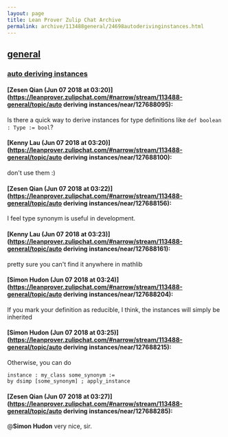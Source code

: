 ```yaml
---
layout: page
title: Lean Prover Zulip Chat Archive 
permalink: archive/113488general/24698autoderivinginstances.html
---
```


## [general](index.html)
### [auto deriving instances](24698autoderivinginstances.html)

#### [Zesen Qian (Jun 07 2018 at 03:20)](https://leanprover.zulipchat.com/#narrow/stream/113488-general/topic/auto deriving instances/near/127688095):
Is there a quick way to derive instances for type definitions like `def boolean : Type := bool`?

#### [Kenny Lau (Jun 07 2018 at 03:20)](https://leanprover.zulipchat.com/#narrow/stream/113488-general/topic/auto deriving instances/near/127688100):
don't use them :)

#### [Zesen Qian (Jun 07 2018 at 03:22)](https://leanprover.zulipchat.com/#narrow/stream/113488-general/topic/auto deriving instances/near/127688156):
I feel type synonym is useful in development.

#### [Kenny Lau (Jun 07 2018 at 03:23)](https://leanprover.zulipchat.com/#narrow/stream/113488-general/topic/auto deriving instances/near/127688161):
pretty sure you can't find it anywhere in mathlib

#### [Simon Hudon (Jun 07 2018 at 03:24)](https://leanprover.zulipchat.com/#narrow/stream/113488-general/topic/auto deriving instances/near/127688204):
If you mark your definition as reducible, I think, the instances will simply be inherited

#### [Simon Hudon (Jun 07 2018 at 03:25)](https://leanprover.zulipchat.com/#narrow/stream/113488-general/topic/auto deriving instances/near/127688215):
Otherwise, you can do 

```lean
instance : my_class some_synonym :=
by dsimp [some_synonym] ; apply_instance
```

#### [Zesen Qian (Jun 07 2018 at 03:27)](https://leanprover.zulipchat.com/#narrow/stream/113488-general/topic/auto deriving instances/near/127688285):
@**Simon Hudon** very nice, sir.


